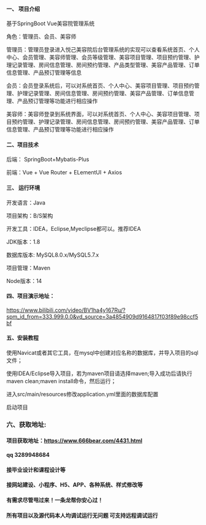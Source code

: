 

#### 一、 项目介绍
基于SpringBoot Vue美容院管理系统

角色：管理员、会员、美容师

管理员：管理员登录进入悦己美容院后台管理系统的实现可以查看系统首页、个人中心、会员管理、美容师管理、会员等级管理、美容项目管理、项目预约管理、护理记录管理、房间信息管理、房间预约管理、产品类型管理、美容产品管理、订单信息管理、产品预订管理等信息

会员：会员登录系统后，可以对系统首页、个人中心、美容项目管理、项目预约管理、护理记录管理、房间信息管理、房间预约管理、美容产品管理、订单信息管理、产品预订管理等功能进行相应操作

美容师：美容师登录到系统界面，可以对系统首页、个人中心、美容项目管理、项目预约管理、护理记录管理、房间信息管理、房间预约管理、美容产品管理、订单信息管理、产品预订管理等功能进行相应操作
#### 二、项目技术
后端： SpringBoot+Mybatis-Plus

前端：Vue + Vue Router + ELementUI + Axios

#### 三、 运行环境
开发语言：Java

项目架构：B/S架构

开发工具：IDEA，Eclipse,Myeclipse都可以。推荐IDEA

JDK版本：1.8

数据库版本: MySQL8.0.x/MySQL5.7.x

项目管理：Maven

Node版本：14

#### 四、项目演示地址：

https://www.bilibili.com/video/BV1ha4y167Ru/?spm_id_from=333.999.0.0&vd_source=3a4854909d9164817f03f89e98ccf5bf

#### 五、安装教程
使用Navicat或者其它工具，在mysql中创建对应名称的数据库，并导入项目的sql文件；

使用IDEA/Eclipse导入项目，若为maven项目请选择maven;导入成功后请执行maven clean;maven install命令，然后运行；

进入src/main/resources修改application.yml里面的数据库配置

启动项目


### 六、获取地址:
#### 项目获取地址：https://www.666bear.com/4431.html
#### qq 3289948684
#### 接毕业设计和课程设计等
#### 接网站建设、小程序、H5、APP、各种系统、样式修改等
#### 有需求尽管甩过来！一条龙帮你安心过！
#### 所有项目以及源代码本人均调试运行无问题 可支持远程调试运行




